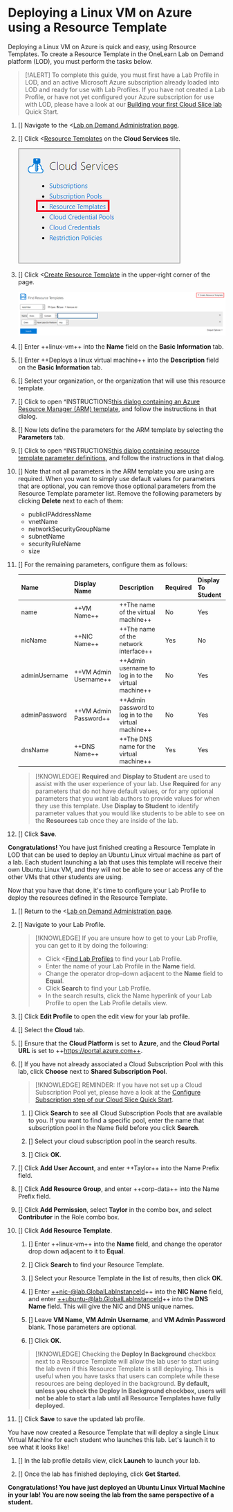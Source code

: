 # Deploying a Linux VM on Azure using a Resource Template

Deploying a Linux VM on Azure is quick and easy, using Resource Templates. To create a Resource Template in the OneLearn Lab on Demand platform (LOD), you must perform the tasks below.

> [!ALERT] To complete this guide, you must first have a Lab Profile in LOD, and an active Microsoft Azure subscription already loaded into LOD and ready for use with Lab Profiles. If you have not created a Lab Profile, or have not yet configured your Azure subscription for use with LOD, please have a look at our [Building your first Cloud Slice lab](../../../lod-home.md#building-your-first-cloud-slice-lab) Quick Start.

1. [] Navigate to the <[Lab on Demand Administration page](/Admin).

1. [] Click <[Resource Templates](/CloudTemplate) on the **Cloud Services** tile.

    ![Resource Templates](../cloud-slice/images/lod-open-cloud-resource-templates.png)

1. [] Click <[Create Resource Template](/CloudTemplate/Create) in the upper-right corner of the page.

    ![Create Resource Template](../cloud-slice/images/lod-create-cloud-resource-template.png)

1. [] Enter ++linux-vm++ into the **Name** field on the **Basic Information** tab.

1. [] Enter ++Deploys a linux virtual machine++ into the **Description** field on the **Basic Information** tab.

1. [] Select your organization, or the organization that will use this resource template.

1. [] Click to open ^INSTRUCTIONS[this dialog containing an Azure Resource Manager (ARM) template](sample-resource-template.md), and follow the instructions in that dialog.

1. [] Now lets define the parameters for the ARM template by selecting the **Parameters** tab.

1. [] Click to open ^INSTRUCTIONS[this dialog containing resource template parameter definitions](parameters-example.md), and follow the instructions in that dialog.

1. [] Note that not all parameters in the ARM template you are using are required. When you want to simply use default values for parameters that are optional, you can remove those optional parameters from the Resource Template parameter list. Remove the following parameters by clicking **Delete** next to each of them:

    - publicIPAddressName
    - vnetName
    - networkSecurityGroupName
    - subnetName
    - securityRuleName
    - size

1. [] For the remaining parameters, configure them as follows: 

    |Name|Display Name|Description|Required|Display To Student|
    |--|--|--|--|--|
    |name|++VM Name++|++The name of the virtual machine++|No|Yes|
    |nicName|++NIC Name++|++The name of the network interface++|Yes|No|
    |adminUsername|++VM Admin Username++|++Admin username to log in to the virtual machine++|No|Yes|
    |adminPassword|++VM Admin Password++|++Admin password to log in to the virtual machine++|No|Yes|
    |dnsName|++DNS Name++|++The DNS name for the virtual machine++|Yes|Yes|

    > [!KNOWLEDGE] **Required** and **Display to Student** are used to assist with the user experience of your lab. Use **Required** for any parameters that do not have default values, or for any optional parameters that you want lab authors to provide values for when they use this template. Use **Display to Student** to identify parameter values that you would like students to be able to see on the **Resources** tab once they are inside of the lab.

1. [] Click **Save**.

**Congratulations!** You have just finished creating a Resource Template in LOD that can be used to deploy an Ubuntu Linux virtual machine as part of a lab. Each student launching a lab that uses this template will receive their own Ubuntu Linux VM, and they will not be able to see or access any of the other VMs that other students are using.

Now that you have that done, it's time to configure your Lab Profile to deploy the resources defined in the Resource Template.

1. [] Return to the <[Lab on Demand Administration page](/Admin).

1. [] Navigate to your Lab Profile.

    > [!KNOWLEDGE] If you are unsure how to get to your Lab Profile, you can get to it by doing the following:
    > - Click <[Find Lab Profiles](/LabProfile) to find your Lab Profile. 
    > - Enter the name of your Lab Profile in the **Name** field.
    > - Change the operator drop-down adjacent to the **Name** field to **Equal**.
    > - Click **Search** to find your Lab Profile. 
    > - In the search results, click the Name hyperlink of your Lab Profile to open the Lab Profile details view.

1. [] Click **Edit Profile** to open the edit view for your lab profile. 

1. [] Select the **Cloud** tab. 

1. [] Ensure that the **Cloud Platform** is set to **Azure**, and the **Cloud Portal URL** is set to ++https://portal.azure.com++.

1. [] If you have not already associated a Cloud Subscription Pool with this lab, click **Choose** next to **Shared Subscription Pool**.

    > [!KNOWLEDGE] REMINDER: If you have not set up a Cloud Subscription Pool yet, please have a look at the [Configure Subscription step of our Cloud Slice Quick Start](../cloud-slice/add-subscription-into-lod.md).

    1. [] Click **Search** to see all Cloud Subscription Pools that are available to you. If you want to find a specific pool, enter the name that subscription pool in the Name field before you click **Search**.

    1. [] Select your cloud subscription pool in the search results.
    
    1. [] Click **OK**.

1. [] Click **Add User Account**, and enter ++Taylor++ into the Name Prefix field.

1. [] Click **Add Resource Group**, and enter ++corp-data++ into the Name Prefix field.

1. [] Click **Add Permission**, select **Taylor** in the combo box, and select **Contributor** in the Role combo box.

1. [] Click **Add Resource Template**.

    1. [] Enter ++linux-vm++ into the **Name** field, and change the operator drop down adjacent to it to **Equal**. 

    1. [] Click **Search** to find your Resource Template.

    1. [] Select your Resource Template in the list of results, then click **OK**.

    1. [] Enter ++nic-@lab.GlobalLabInstanceId++ into the **NIC Name** field, and enter ++ubuntu-@lab.GlobalLabInstanceId++ into the **DNS Name** field. This will give the NIC and DNS unique names.

    1. [] Leave **VM Name**, **VM Admin Username**, and **VM Admin Password** blank. Those parameters are optional.

    1. [] Click **OK**.

    > [!KNOWLEDGE] Checking the **Deploy In Background** checkbox next to a Resource Template will allow the lab user to start using the lab even if this Resource Template is still deploying. This is useful when you have tasks that users can complete while these resources are being deployed in the background. **By default, unless you check the Deploy In Background checkbox, users will not be able to start a lab until all Resource Templates have fully deployed.**

1. [] Click **Save** to save the updated lab profile. 

You have now created a Resource Template that will deploy a single Linux Virtual Machine for each student who launches this lab. Let's launch it to see what it looks like!

1. [] In the lab profile details view, click **Launch** to launch your lab.

1. [] Once the lab has finished deploying, click **Get Started**.

**Congratulations! You have just deployed an Ubuntu Linux Virtual Machine in your lab! You are now seeing the lab from the same perspective of a student.**
